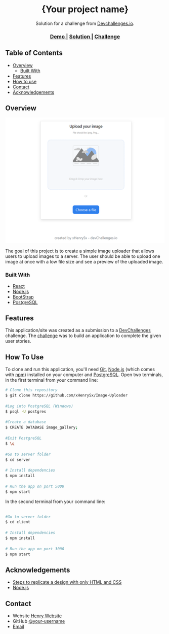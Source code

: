 <!-- Please update value in the {}  -->

<h1 align="center">{Your project name}</h1>

<div align="center">
   Solution for a challenge from  <a href="http://devchallenges.io" target="_blank">Devchallenges.io</a>.
</div>

<div align="center">
  <h3>
    <a href="https://{your-demo-link.your-domain}">
      Demo
    </a>
    <span> | </span>
    <a href="https://{your-url-to-the-solution}">
      Solution
    </a>
    <span> | </span>
    <a href="https://devchallenges.io/challenges/O2iGT9yBd6xZBrOcVirx">
      Challenge
    </a>
  </h3>
</div>

<!-- TABLE OF CONTENTS -->

## Table of Contents

- [Overview](#overview)
  - [Built With](#built-with)
- [Features](#features)
- [How to use](#how-to-use)
- [Contact](#contact)
- [Acknowledgements](#acknowledgements)

<!-- OVERVIEW -->

## Overview

![screenshot](https://raw.githubusercontent.com/xHenrySx/Image-Uploader/master/resources/app.png)

The goal of this project is to create a simple image uploader that allows users to upload images to a server. The user should be able to upload one image at once with a low file size and see a preview of the uploaded image.
### Built With

<!-- This section should list any major frameworks that you built your project using. Here are a few examples.-->

- [React](https://reactjs.org/)
- [Node.js](https://nodejs.org/)
- [BootStrap](https://getbootstrap.com/)
- [PostgreSQL](https://www.postgresql.org/)

## Features

<!-- List the features of your application or follow the template. Don't share the figma file here :) -->

This application/site was created as a submission to a [DevChallenges](https://devchallenges.io/challenges) challenge. The [challenge](https://devchallenges.io/challenges/O2iGT9yBd6xZBrOcVirx) was to build an application to complete the given user stories.

## How To Use

<!-- Example: -->

To clone and run this application, you'll need [Git](https://git-scm.com), [Node.js](https://nodejs.org/en/download/) (which comes with [npm](http://npmjs.com)) installed on your computer and [PostgreSQL](https://www.postgresql.org/download/). Open two terminals, in the first terminal from your command line:

```bash
# Clone this repository
$ git clone https://github.com/xHenrySx/Image-Uploader

#Log into PostgreSQL (Windows)
$ psql -U postgres

#Create a database
$ CREATE DATABASE image_gallery;

#Exit PostgreSQL  
$ \q

#Go to server folder
$ cd server

# Install dependencies
$ npm install

# Run the app on port 5000
$ npm start
```

In the second terminal from your command line:

```bash

#Go to server folder
$ cd client

# Install dependencies
$ npm install

# Run the app on port 3000
$ npm start
```

## Acknowledgements

<!-- This section should list any articles or add-ons/plugins that helps you to complete the project. This is optional but it will help you in the future. For example -->

- [Steps to replicate a design with only HTML and CSS](https://devchallenges-blogs.web.app/how-to-replicate-design/)
- [Node.js](https://nodejs.org/)


## Contact

- Website [Henry Website](https://www.henrysdev.me/)
- GitHub [@your-username](https://github.com/xHenrySx/)
- [Email](mailto:enrisal2000@gmail.com)
